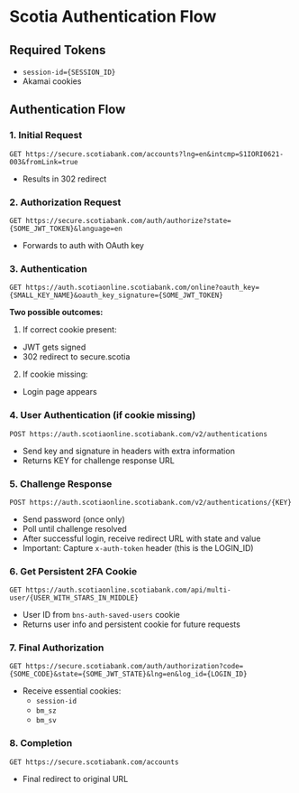 # Scotia Authentication Flow

## Required Tokens
- `session-id={SESSION_ID}`
- Akamai cookies

## Authentication Flow

### 1. Initial Request
```
GET https://secure.scotiabank.com/accounts?lng=en&intcmp=S1IORI0621-003&fromLink=true
```
- Results in 302 redirect

### 2. Authorization Request
```
GET https://secure.scotiabank.com/auth/authorize?state={SOME_JWT_TOKEN}&language=en
```
- Forwards to auth with OAuth key

### 3. Authentication
```
GET https://auth.scotiaonline.scotiabank.com/online?oauth_key={SMALL_KEY_NAME}&oauth_key_signature={SOME_JWT_TOKEN}
```

**Two possible outcomes:**
1. If correct cookie present:
  - JWT gets signed
  - 302 redirect to secure.scotia
2. If cookie missing:
  - Login page appears

### 4. User Authentication (if cookie missing)
```
POST https://auth.scotiaonline.scotiabank.com/v2/authentications
```
- Send key and signature in headers with extra information
- Returns KEY for challenge response URL

### 5. Challenge Response
```
POST https://auth.scotiaonline.scotiabank.com/v2/authentications/{KEY}
```
- Send password (once only)
- Poll until challenge resolved
- After successful login, receive redirect URL with state and value
- Important: Capture `x-auth-token` header (this is the LOGIN_ID)

### 6. Get Persistent 2FA Cookie
```
GET https://auth.scotiaonline.scotiabank.com/api/multi-user/{USER_WITH_STARS_IN_MIDDLE}
```
- User ID from `bns-auth-saved-users` cookie
- Returns user info and persistent cookie for future requests

### 7. Final Authorization
```
GET https://secure.scotiabank.com/auth/authorization?code={SOME_CODE}&state={SOME_JWT_STATE}&lng=en&log_id={LOGIN_ID}
```
- Receive essential cookies:
  - `session-id`
  - `bm_sz`
  - `bm_sv`

### 8. Completion
```
GET https://secure.scotiabank.com/accounts
```
- Final redirect to original URL